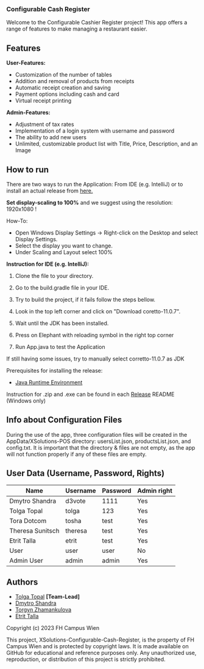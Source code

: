 
### Configurable Cash Register

Welcome to the Configurable Cashier Register project! This app offers a range of features to make managing a restaurant easier.

## Features
__User-Features:__

- Customization of the number of tables
- Addition and removal of products from receipts
- Automatic receipt creation and saving
- Payment options including cash and card
- Virtual receipt printing

__Admin-Features:__

- Adjustment of tax rates
- Implementation of a login system with username and password
- The ability to add new users
- Unlimited, customizable product list with Title, Price, Description, and an Image

## How to run
There are two ways to run the Application: From IDE (e.g. IntelliJ) or to install an actual release from [here.](https://github.com/d3vote/XSolutions-Configurable-Cash-Register/releases)

__Set display-scaling to 100%__ and we suggest using the resolution: 1920x1080 ! <br />

How-To:
 - Open Windows Display Settings -> Right-click on the Desktop and select Display Settings.
 - Select the display you want to change.
 - Under Scaling and Layout select 100%

__Instruction for IDE (e.g. IntelliJ):__

1) Clone the file to your directory.

2) Go to the build.gradle file in your IDE.

3) Try to build the project, if it fails follow the steps bellow.

4) Look in the top left corner and click on "Download coretto-11.0.7".

5) Wait until the JDK has been installed.

6) Press on Elephant with reloading symbol in the right top corner

7) Run App.java to test the Application

If still having some issues, try to manually select corretto-11.0.7 as JDK


Prerequisites for installing the release:
- [Java Runtime Environment](https://www.java.com/de/download/)

Instruction for .zip and .exe can be found in each [Release](https://github.com/d3vote/XSolutions-Configurable-Cash-Register/releases) README (Windows only)


## Info about Configuration Files
During the use of the app, three configuration files will be created in the AppData/XSolutions-POS directory: usersList.json, productsList.json, and config.txt. It is important that the directory & files are not empty, as the app will not function properly if any of these files are empty.

## User Data (Username, Password, Rights)

| Name | Username | Password | Admin right |
|------|----------|----------|-------------|
| Dmytro Shandra | d3vote | 1111 | Yes |
| Tolga Topal | tolga | 123 | Yes |
| Tora Dotcom | tosha | test | Yes |
| Theresa Sunitsch | theresa | test | Yes |
| Etrit Talla | etrit | test | Yes |
| User | user | user | No |
| Admin User | admin | admin | Yes |

## Authors
- [Tolga Topal](https://github.com/Torsoto) __[Team-Lead]__
- [Dmytro Shandra](https://www.github.com/d3vote)
- [Torgyn Zhamankulova](https://github.com/Tora-dotcom)
- [Etrit Talla](https://github.com/EtrittallaFH)

Copyright (c) 2023 FH Campus Wien

This project, XSolutions-Configurable-Cash-Register, is the property of FH Campus Wien and is protected by copyright laws. It is made available on GitHub for educational and reference purposes only. Any unauthorized use, reproduction, or distribution of this project is strictly prohibited.
